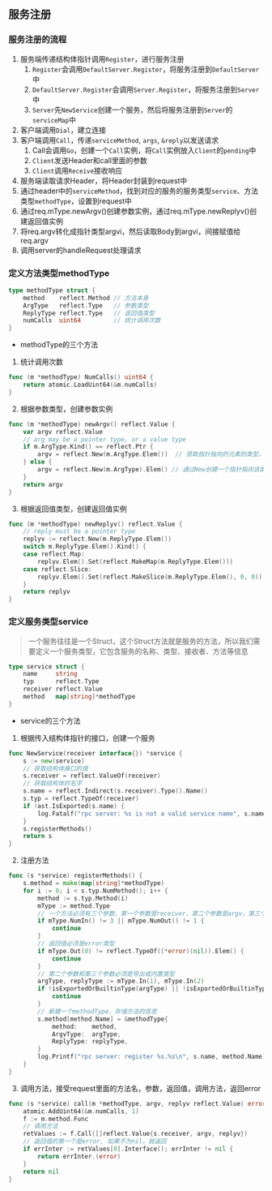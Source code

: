 ## 服务注册

### 服务注册的流程
1. 服务端传递结构体指针调用`Register`，进行服务注册
   1. `Register`会调用`DefaultServer.Register`，将服务注册到`DefaultServer`中
   2. `DefaultServer.Register`会调用`Server.Register`，将服务注册到`Server`中
   3. `Server`先`NewService`创建一个服务，然后将服务注册到`Server`的`serviceMap`中
2. 客户端调用`Dial`，建立连接
3. 客户端调用`Call`，传递`serviceMethod`, `args`, `&reply`以发送请求
   1. Call会调用`Go`，创建一个`Call`实例，将`Call`实例放入`Client`的`pending`中
   2. `Client`发送Header和call里面的参数
   3. `Client`调用`Receive`接收响应
4. 服务端读取请求Header，将Header封装到request中
5. 通过header中的`serviceMethod`，找到对应的服务的服务类型`service`、方法类型`methodType`，设置到request中
6. 通过req.mType.newArgv()创建参数实例，通过req.mType.newReplyv()创建返回值实例
7. 将req.argv转化成指针类型argvi，然后读取Body到argvi，间接赋值给req.argv
8. 调用server的handleRequest处理请求

### 定义方法类型methodType 
```go
type methodType struct {
    method    reflect.Method // 方法本身
    ArgType   reflect.Type   // 参数类型
    ReplyType reflect.Type   // 返回值类型
    numCalls  uint64         // 统计调用次数
}
```
- methodType的三个方法
1. 统计调用次数
```go
func (m *methodType) NumCalls() uint64 {
    return atomic.LoadUint64(&m.numCalls)
}
``` 
2. 根据参数类型，创建参数实例
```go
func (m *methodType) newArgv() reflect.Value {
    var argv reflect.Value
    // arg may be a pointer type, or a value type
    if m.ArgType.Kind() == reflect.Ptr {
        argv = reflect.New(m.ArgType.Elem())  // 获取指针指向的元素的类型，再New创建一个指针，指向该类型的零值实例
    } else {
        argv = reflect.New(m.ArgType).Elem() // 通过New创建一个指针指向该类型的一个新的零值实例，再通过Elem获取该实例
    }
    return argv
}
```
3. 根据返回值类型，创建返回值实例
```go
func (m *methodType) newReplyv() reflect.Value {
    // reply must be a pointer type
    replyv := reflect.New(m.ReplyType.Elem())
    switch m.ReplyType.Elem().Kind() {
    case reflect.Map:
        replyv.Elem().Set(reflect.MakeMap(m.ReplyType.Elem()))
    case reflect.Slice:
        replyv.Elem().Set(reflect.MakeSlice(m.ReplyType.Elem(), 0, 0))
    }
    return replyv
}
```

### 定义服务类型service
> 一个服务往往是一个Struct，这个Struct方法就是服务的方法，所以我们需要定义一个服务类型，它包含服务的名称、类型、接收者、方法等信息
```go
type service struct {
    name     string
    typ      reflect.Type
    receiver reflect.Value
    method   map[string]*methodType
}
```
- service的三个方法
1. 根据传入结构体指针的接口，创建一个服务
```go
func NewService(receiver interface{}) *service {
    s := new(service)
	// 获取结构体接口的值
    s.receiver = reflect.ValueOf(receiver)
    // 获取结构体的名字
    s.name = reflect.Indirect(s.receiver).Type().Name()
    s.typ = reflect.TypeOf(receiver)
    if !ast.IsExported(s.name) {
        log.Fatalf("rpc server: %s is not a valid service name", s.name)
    }
    s.registerMethods()
    return s
}
```
2. 注册方法
```go
func (s *service) registerMethods() {
    s.method = make(map[string]*methodType)
    for i := 0; i < s.typ.NumMethod(); i++ {
        method := s.typ.Method(i)
        mType := method.Type
        // 一个方法必须有三个参数，第一个参数是receiver，第二个参数是argv，第三个参数是reply
        if mType.NumIn() != 3 || mType.NumOut() != 1 {
            continue
        }
        // 返回值必须是error类型
        if mType.Out(0) != reflect.TypeOf((*error)(nil)).Elem() {
            continue
        }
        // 第二个参数和第三个参数必须是导出或内置类型
        argType, replyType := mType.In(1), mType.In(2)
        if !isExportedOrBuiltinType(argType) || !isExportedOrBuiltinType(replyType) {
            continue
        }
        // 新建一个methodType，存储方法的信息
        s.method[method.Name] = &methodType{
            method:    method,
            ArgvType:  argType,
            ReplyType: replyType,
        }
        log.Printf("rpc server: register %s.%s\n", s.name, method.Name)
    }
}
```
3. 调用方法，接受request里面的方法名，参数，返回值，调用方法，返回error
```go
func (s *service) call(m *methodType, argv, replyv reflect.Value) error {
    atomic.AddUint64(&m.numCalls, 1)
    f := m.method.Func
    // 调用方法
    retValues := f.Call([]reflect.Value{s.receiver, argv, replyv})
    // 返回值的第一个是error, 如果不为nil，就返回
    if errInter := retValues[0].Interface(); errInter != nil {
        return errInter.(error)
    }
    return nil
}
```

